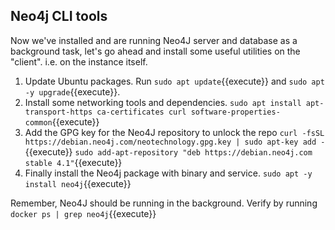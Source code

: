 ## Neo4j CLI tools

Now we've installed and are running Neo4J server and database as a background task,
let's go ahead and install some useful utilities on the "client". i.e. on the instance
itself.

1. Update Ubuntu packages. Run `sudo apt update`{{execute}} and `sudo apt -y upgrade`{{execute}}. 
2. Install some networking tools and dependencies. 
`sudo apt install apt-transport-https ca-certificates curl software-properties-common`{{execute}}
3. Add the GPG key for the Neo4J repository to unlock the repo
`curl -fsSL https://debian.neo4j.com/neotechnology.gpg.key | sudo apt-key add -`{{execute}}
`sudo add-apt-repository "deb https://debian.neo4j.com stable 4.1"`{{execute}}
4. Finally install the Neo4j package with binary and service. 
`sudo apt -y install neo4j`{{execute}}

Remember, Neo4J should be running in the background. Verify by running `docker ps | grep neo4j`{{execute}}


